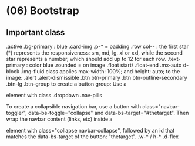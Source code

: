 # (06) Bootstrap

## Important class
.active
.bg-primary : blue
.card-img
.p-* = padding
.row col-*-* : the first star (*) represents the responsiveness: sm, md, lg, xl or xxl, while the second star represents a number, which should add up to 12 for each row.
.text-primary : color blue
.rounded = on image
.float start/ .float-end
.mx-auto d-block
.img-fluid class applies max-width: 100%; and height: auto; to the image:
.alert
.alert-dismissible
.btn btn-primary
.btn btn-outline-secondary
.btn-lg
.btn-group to create a button group: Use a <div> element with class 
.dropdown
.nav-pills

To create a collapsible navigation bar, use a button with class="navbar-toggler", data-bs-toggle="collapse" and data-bs-target="#thetarget". Then wrap the navbar content (links, etc) inside a <div> element with class="collapse navbar-collapse", followed by an id that matches the data-bs-target of the button: "thetarget".
.w-* / h-*
.d-flex